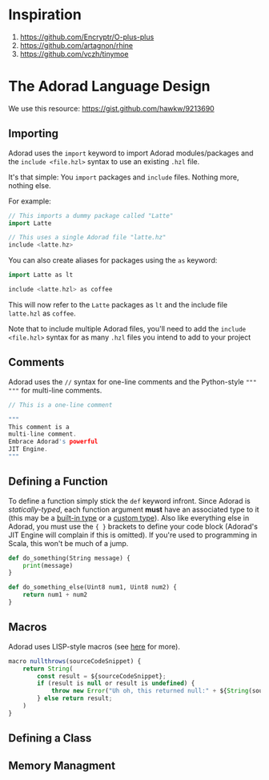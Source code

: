 # Inspiration
1. https://github.com/Encryptr/O-plus-plus
2. https://github.com/artagnon/rhine
3. https://github.com/vczh/tinymoe

# The Adorad Language Design 

We use this resource: https://gist.github.com/hawkw/9213690

## Importing
Adorad uses the ``import`` keyword to import Adorad modules/packages and the ``include <file.hzl>`` syntax to use an existing
``.hzl`` file. 

It's that simple: You ``import`` packages and ``include`` files. Nothing more, nothing else. 

For example: 
```cpp
// This imports a dummy package called "Latte" 
import Latte

// This uses a single Adorad file "latte.hz"
include <latte.hz>
```

You can also create aliases for packages using the ``as`` keyword:
```cpp
import Latte as lt 

include <latte.hzl> as coffee
```

This will now refer to the ``Latte`` packages as ``lt`` and the include file ``latte.hzl`` as ``coffee``. 

Note that to include multiple Adorad files, you'll need to add the ``include <file.hzl>`` syntax for as many ``.hzl`` 
files you intend to add to your project

## Comments 
Adorad uses the ``//`` syntax for one-line comments and the Python-style ```""" """``` for multi-line comments. 

```cpp
// This is a one-line comment 

"""
This comment is a 
multi-line comment. 
Embrace Adorad's powerful 
JIT Engine. 
"""
```


## Defining a Function 
To define a function simply stick the ``def`` keyword infront. Since Adorad is *statically-typed*, each function argument **must** have an associated type to it (this may be a <ins>built-in type</ins> or a <ins>custom type</ins>). Also like everything else in Adorad, you must use the ``{ }`` brackets to define your code block (Adorad's JIT Engine will complain if this is omitted). If you're used to programming in Scala, this won't be much of a jump.

```python
def do_something(String message) {
    print(message)
}

def do_something_else(Uint8 num1, Uint8 num2) {
    return num1 + num2 
}
```

## Macros 
Adorad uses LISP-style macros (see [here](https://stopa.io/post/229) for more).
```js
macro nullthrows(sourceCodeSnippet) {
    return String(
        const result = ${sourceCodeSnippet}; 
        if (result is null or result is undefined) {
            throw new Error("Uh oh, this returned null:" + ${String(sourceCodeSnippet)});
        } else return result;
    )
}
```

## Defining a Class 

## Memory Managment


